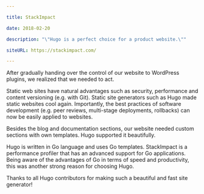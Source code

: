 ```yaml
---

title: StackImpact

date: 2018-02-20

description: "\"Hugo is a perfect choice for a product website.\""

siteURL: https://stackimpact.com/

---
```


After gradually handing over the control of our website to WordPress plugins, we realized that we needed to act.

Static web sites have natural advantages such as security, performance and content versioning (e.g. with Git). Static site generators such as Hugo made static websites cool again. Importantly, the best practices of software development (e.g. peer reviews, multi-stage deployments, rollbacks) can now be easily applied to websites.

Besides the blog and documentation sections, our website needed custom sections with own templates. Hugo supported it beautifully.

Hugo is written in Go language and uses Go templates. StackImpact is a performance profiler that has an advanced support for Go applications. Being aware of the advantages of Go in terms of speed and productivity, this was another strong reason for choosing Hugo.

Thanks to all Hugo contributors for making such a beautiful and fast site generator!

